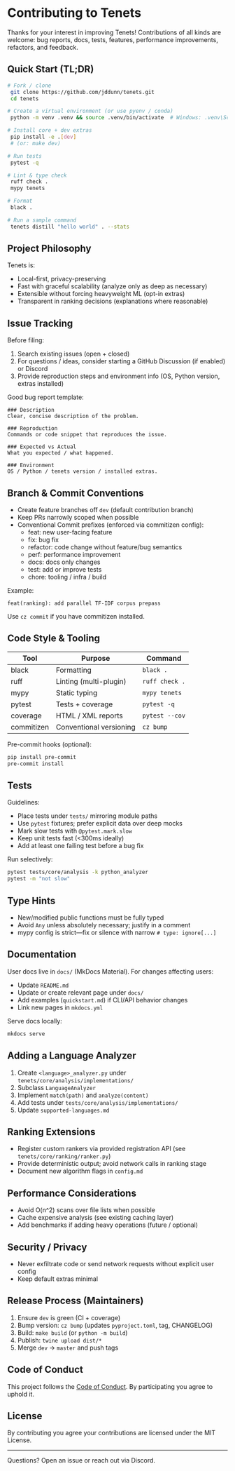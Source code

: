 # Contributing to Tenets

Thanks for your interest in improving Tenets! Contributions of all kinds are welcome: bug reports, docs, tests, features, performance improvements, refactors, and feedback.

## Quick Start (TL;DR)

```bash
# Fork / clone
 git clone https://github.com/jddunn/tenets.git
 cd tenets

# Create a virtual environment (or use pyenv / conda)
 python -m venv .venv && source .venv/bin/activate  # Windows: .venv\Scripts\activate

# Install core + dev extras
 pip install -e .[dev]
 # (or: make dev)

# Run tests
 pytest -q

# Lint & type check
 ruff check .
 mypy tenets

# Format
 black .

# Run a sample command
 tenets distill "hello world" . --stats
```

## Project Philosophy

Tenets is:
- Local-first, privacy-preserving
- Fast with graceful scalability (analyze only as deep as necessary)
- Extensible without forcing heavyweight ML (opt-in extras)
- Transparent in ranking decisions (explanations where reasonable)

## Issue Tracking

Before filing:
1. Search existing issues (open + closed)
2. For questions / ideas, consider starting a GitHub Discussion (if enabled) or Discord
3. Provide reproduction steps and environment info (OS, Python version, extras installed)

Good bug report template:
```
### Description
Clear, concise description of the problem.

### Reproduction
Commands or code snippet that reproduces the issue.

### Expected vs Actual
What you expected / what happened.

### Environment
OS / Python / tenets version / installed extras.
```

## Branch & Commit Conventions

- Create feature branches off `dev` (default contribution branch)
- Keep PRs narrowly scoped when possible
- Conventional Commit prefixes (enforced via commitizen config):
  - feat: new user-facing feature
  - fix: bug fix
  - refactor: code change without feature/bug semantics
  - perf: performance improvement
  - docs: docs only changes
  - test: add or improve tests
  - chore: tooling / infra / build

Example:
```
feat(ranking): add parallel TF-IDF corpus prepass
```

Use `cz commit` if you have commitizen installed.

## Code Style & Tooling

| Tool | Purpose | Command |
|------|---------|---------|
| black | Formatting | `black .` |
| ruff | Linting (multi-plugin) | `ruff check .` |
| mypy | Static typing | `mypy tenets` |
| pytest | Tests + coverage | `pytest -q` |
| coverage | HTML / XML reports | `pytest --cov` |
| commitizen | Conventional versioning | `cz bump` |

Pre-commit hooks (optional):
```bash
pip install pre-commit
pre-commit install
```

## Tests

Guidelines:
- Place tests under `tests/` mirroring module paths
- Use `pytest` fixtures; prefer explicit data over deep mocks
- Mark slow tests with `@pytest.mark.slow`
- Keep unit tests fast (<300ms ideally)
- Add at least one failing test before a bug fix

Run selectively:
```bash
pytest tests/core/analysis -k python_analyzer
pytest -m "not slow"
```

## Type Hints

- New/modified public functions must be fully typed
- Avoid `Any` unless absolutely necessary; justify in a comment
- mypy config is strict—fix or silence with narrow `# type: ignore[...]`

## Documentation

User docs live in `docs/` (MkDocs Material). For changes affecting users:
- Update `README.md`
- Update or create relevant page under `docs/`
- Add examples (`quickstart.md`) if CLI/API behavior changes
- Link new pages in `mkdocs.yml`

Serve docs locally:
```bash
mkdocs serve
```

## Adding a Language Analyzer

1. Create `<language>_analyzer.py` under `tenets/core/analysis/implementations/`
2. Subclass `LanguageAnalyzer`
3. Implement `match(path)` and `analyze(content)`
4. Add tests under `tests/core/analysis/implementations/`
5. Update `supported-languages.md`

## Ranking Extensions

- Register custom rankers via provided registration API (see `tenets/core/ranking/ranker.py`)
- Provide deterministic output; avoid network calls in ranking stage
- Document new algorithm flags in `config.md`

## Performance Considerations

- Avoid O(n^2) scans over file lists when possible
- Cache expensive analysis (see existing caching layer)
- Add benchmarks if adding heavy operations (future / optional)

## Security / Privacy

- Never exfiltrate code or send network requests without explicit user config
- Keep default extras minimal

## Release Process (Maintainers)

1. Ensure `dev` is green (CI + coverage)
2. Bump version: `cz bump` (updates `pyproject.toml`, tag, CHANGELOG)
3. Build: `make build` (or `python -m build`)
4. Publish: `twine upload dist/*`
5. Merge `dev` -> `master` and push tags

## Code of Conduct

This project follows the [Code of Conduct](code_of_conduct.md). By participating you agree to uphold it.

## License

By contributing you agree your contributions are licensed under the MIT License.

---
Questions? Open an issue or reach out via Discord.
